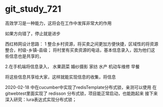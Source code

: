 # git_study_721
高效学习是一种能力，这将会在工作中发挥非常大的作用

如果方向错了，停止就是进步


西红柿网设计思路：
1 整合乡村资源，将买卖之间更加方便快捷，区域性的将资源整合，村级-乡镇-县级；
  将村里有买卖资源的电话，基本信息录入，因为他们这些信息也是共享的，
  
2.在手机端将信息录入，
水果蔬菜
婚纱摄影
家纺
水产
机动车维修
早餐

将这些信息共享给大家，这样就能实现信息的收集，将信息

2020-02-18 
中在cucumber中实现了redisTemplate分布式锁，亲测可以使用
在gitwebtest里面实现了 redisson 分布式锁，项目能正常启动，也能跑起来
接下来深入研究：lura表达式实现分布式锁；